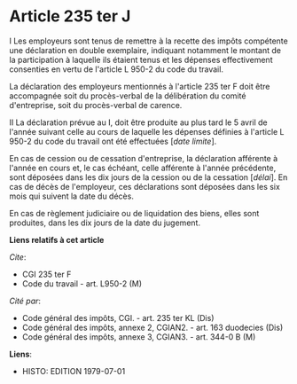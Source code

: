 # Article 235 ter J

I  Les employeurs sont tenus de remettre à la recette des impôts compétente une déclaration en double exemplaire, indiquant
notamment le montant de la participation à laquelle ils étaient tenus et les dépenses effectivement consenties en vertu de
l'article L 950-2 du code du travail.

La déclaration des employeurs mentionnés à l'article 235 ter F doit être accompagnée soit du procès-verbal de la délibération
du comité d'entreprise, soit du procès-verbal de carence.

II  La déclaration prévue au I, doit être produite au plus tard le 5 avril de l'année suivant celle au cours de laquelle les
dépenses définies à l'article L 950-2 du code du travail ont été effectuées [*date limite*].

En cas de cession ou de cessation d'entreprise, la déclaration afférente à l'année en cours et, le cas échéant, celle
afférente à l'année précédente, sont déposées dans les dix jours de la cession ou de la cessation [*délai*]. En cas de décès
de l'employeur, ces déclarations sont déposées dans les six mois qui suivent la date du décès.

En cas de règlement judiciaire ou de liquidation des biens, elles sont produites, dans les dix jours de la date du jugement.

**Liens relatifs à cet article**

_Cite_:

  - CGI 235 ter F
  - Code du travail - art. L950-2 (M)

_Cité par_:

  - Code général des impôts, CGI. - art. 235 ter KL (Dis)
  - Code général des impôts, annexe 2, CGIAN2. - art. 163 duodecies (Dis)
  - Code général des impôts, annexe 3, CGIAN3. - art. 344-0 B (M)

**Liens**:

  - HISTO: EDITION 1979-07-01

